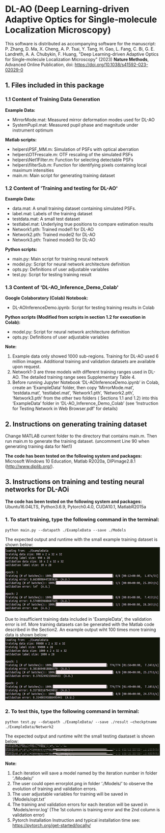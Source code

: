# DL-AO (Deep Learning-driven Adaptive Optics for Single-molecule Localization Microscopy)
This software is distributed as accompanying software for the manuscript: P. Zhang, D. Ma, X. Cheng, A. P. Tsai, Y. Tang, H. Gao, L. Fang, C. Bi, G. E. Landreth, A. A. Chubykin, F. Huang, "Deep Learning-driven Adaptive Optics for Single-molecule Localization Microscopy" (2023) **Nature Methods**, Advanced Online Publication, doi: https://doi.org/10.1038/s41592-023-02029-0


## 1. Files included in this package
### 1.1 Content of Training Data Generation
**Example Data:**
* MirrorMode.mat: Measured mirror deformation modes used for DL-AO
* SystemPupil.mat: Measured pupil phase and magnitude under instrument optimum

**Matlab scripts:**
* helpers\PSF_MM.m: Simulation of PSFs with optical aberration
* helpers\OTFrescale.m: OTF rescaling of the simulated PSFs
* helpers\Net1Filter.m: Function for selecting detectable PSFs
* helpers\filterSub.m: Function for identifying pixels containing local maximum intensities
* main.m: Main script for generating training dataset


### 1.2 Content of 'Training and testing for DL-AO'
**Example Data:**
* data.mat: A small training dataset containing simulated PSFs.
* label.mat: Labels of the training dataset
* testdata.mat: A small test dataset
* testlabel.mat: Underlying true positions to compare estimation results
* Network1.pth: Trained model1 for DL-AO
* Network2.pth: Trained model2 for DL-AO
* Network3.pth: Trained model3 for DL-AO

**Python scripts:**
* main.py: Main script for training neural network
* model.py: Script for neural network architecture definition
* opts.py: Definitions of user adjustable variables
* test.py: Script for testing training result


### 1.3 Content of 'DL-AO_Inference_Demo_Colab'
**Google Colaboratory (Colab) Notebook:**
* DL-AOInferenceDemo.ipynb: Script for testing training results in Colab

**Python scripts (Modified from scripts in section 1.2 for execution in Colab):**
* model.py: Script for neural network architecture definition
* opts.py: Definitions of user adjustable variables

**Note:**
1. Example data only showed 1000 sub-regions. Training for DL-AO used 6 million images. Additional training and validation datasets are available upon request.
2. Network1-3 are three models with different training ranges used in DL-AO. The detailed training range sees Supplementary Table 4.
3. Before running Jupyter Notebook ‘DL-AOInferenceDemo.ipynb’ in Colab, create an ‘ExampleData’ folder, then copy ‘MirrorMode.mat’, ‘testdata.mat’, ‘testlabel.mat’, ‘Network1.pth’, ‘Network2.pth’, ‘Network3.pth’ from the other two folders (
Sections 1.1 and 1.2) into this ‘ExampleData’ folder in ‘DL-AO_Inference_Demo_Colab’ (see ‘Instruction for Testing Network in Web Browser.pdf’ for details)


## 2. Instructions on generating training dataset
Change MATLAB current folder to the directory that contains main.m. Then run main.m to generate the training dataset. (uncomment Line 90 when generating training data for Net1)

**The code has been tested on the following system and packages:**\
Microsoft Windows 10 Education, Matlab R2020a, DIPimage2.8.1 (http://www.diplib.org/).


## 3. Instructions on training and testing neural networks for DL-AOi
**The code has been tested on the following system and packages:**\
Ubuntu16.04LTS, Python3.6.9, Pytorch0.4.0, CUDA10.1, MatlabR2015a

### 1. To start training, type the following command in the terminal:
```
python main.py --datapath ./ExampleData --save ./Models
```

The expected output and runtime with the small example training dataset is shown below:
<img src="/images/Image1.png" style="height: 208px; width: 624px;"/>

Due to insufficient training data included in 'ExampleData', the validation error is inf.  More training datasets can be generated with the Matlab code described in the Section2. An example output wiht 100 times more training data is shown below:
<img src="/images/Image2.png" style="height: 204px; width: 624px;"/>

### 2. To test this, type the following command in terminal:
```
python test.py --datapath ./ExampleData/ --save ./result –checkptname ./ExampleData/Network2
```

The expected output and runtime wiht the small testing daataset is shown below:
<img src="/images/Image2.png" style="height: 38px; width: 624px;"/>

**Note:**
1. Each iteration will save a model named by the iteration number in folder ‘./Models/’
2. The user could open errorplot.png in folder ‘./Models/’ to observe the evolution of training and validation errors.
3. The user adjustable variables for training will be saved in ‘/Models/opt.txt’
4. The training and validation errors for each iteration will be saved in ‘Models/error.log’ (The 1st column is training error and the 2nd column is validation error)
5. Pytorch Installation Instruction and typical installation time see: https://pytorch.org/get-started/locally/ 

